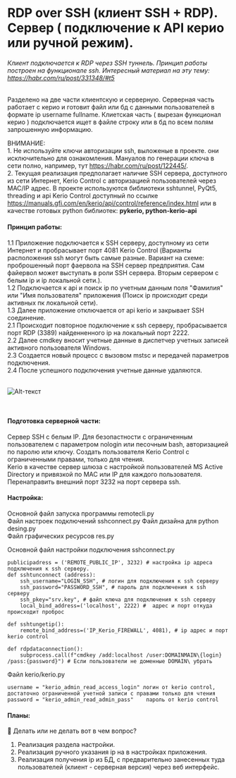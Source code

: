 
# RDP over SSH  (клиент SSH + RDP). Сервер ( подключение к API керио или ручной режим).
###### Клиент подключается к RDP через SSH туннель. Принцип работы построен на функционале ssh. Интересный материал на эту тему: https://habr.com/ru/post/331348/#t5

Разделено на две части клиентскую и серверную. Серверная часть работает с керио и готовит файл или бд с данными пользователей в формате ip username fullname.
Клиетская часть ( вырезан функционал керио ) подключается ищет в файле строку или в бд по всем полям запрошенную информацию.


ВНИМАНИЕ:   
    1. Не используйте ключи авторизации ssh, выложеные в проекте. они исключительно для ознакомления. Мануалов по генерации ключа в сети полно, например, тут https://habr.com/ru/post/122445/.    
    2. Текущая реализация предполагает наличие SSH сервера, доступного из сети Интернет, Kerio Control с авторизацией пользователей через MAC/IP адрес. 
В проекте используются библиотеки sshtunnel, PyQt5, threading и api Kerio Control доступный по ссылке https://manuals.gfi.com/en/kerio/api/control/reference/index.html или в качестве готовых python библиотек: **pykerio, python-kerio-api**

#### Принцип работы:    
1.1 Приложение подключается к SSH серверу, доступному из сети Интернет и пробрасывает порт 4081 Kerio Control (Варианты расположения ssh могут быть самые разные. Вариант на схеме: проброшенный порт фаервола на SSH сервер предприятия. Сам файервол может выступать в роли SSH сервера. Вторым сервером с белым ip и ip локальной сети.).     
1.2  Подключается к api и поиск ip по учетным данным поля "Фамилия" или "Имя пользователя" приложения (Поиск ip происходит среди активных пк локальной сети).<br>
1.3  Далее приложение отключается от api kerio и закрывает SSH соединение.<br>
2.1  Происходит повторное подключение к ssh серверу, пробрасывается порт RDP (3389) найденненного ip на локальный порт 2222.<br>
2.2  Далее cmdkey вносит учетные данные в диспетчер учетных записей активного пользователя Windows.<br>
2.3  Создается новый процесс с вызовом mstsc и передачей параметров подключения.<br>
2.4  После успешного подключения учетные данные удаляются.<br>
<br>    

![Alt-текст](https://github.com/sor88/rdpoverssh/blob/develop/image/map.png?raw=true)

<br>


#### Подготовка серверной части:    
Сервер SSH с белым IP. Для безопастности с ограниченным пользователем с параметром nologin или песочным bash, авторизацией по паролю или ключу. 
Создать пользователя Kerio Control с ограниченными правами, только для чтения.  
Kerio в качестве сервер шлюза с настройкой пользователей MS Active Directory и привязкой по MAC или IP для каждого пользователя.    
Перенаправить внешний порт 3232 на порт сервера ssh. 

#### Настройка:

Основной файл запуска программы remotecli.py    
Файл настроек подключений sshconnect.py 
Файл дизайна для python desing.py   
Файл графических ресурсов res.py    

Основной файл настройки подключения sshconnect.py   

```
publicipadress = ('REMOTE_PUBLIC_IP', 3232) # настройка ip адреса подключения к ssh серверу.
def sshtunconnect (address):
    ssh_username="LOGIN_SSH", # логин для подключения к ssh серверу 
    ssh_password="PASSWORD_SSH", # пароль для подключения к ssh серверу
    ssh_pkey="srv.key", # файл ключа для подключения к ssh серверу
    local_bind_address=('localhost', 2222) #  адрес и порт откуда происходит проброс

def sshtungetip():
    remote_bind_address=('IP_Kerio_FIREWALL', 4081), # ip адрес и порт kerio control
   
def rdpdataconnection():
    subprocess.call(f"cmdkey /add:localhost /user:DOMAINMAIN\{login} /pass:{password}") # Если пользователи не доменные DOMAIN\ убрать  
```

Файл kerio/kerio.py 

```
username = "kerio_admin_read_access_login" логин от kerio control, достаточно ограниченной учетной записи с правами только для чтения
password = "kerio_admin_read_admin_pass"    пароль от kerio control
```

#### Планы:	
:black_square_button: Делать или не делать вот в чем вопрос?	
1. Реализация раздела настройки.	 
2. Реализация ручного указания ip на в настройках приложения.	
3. Реализация получения ip из БД, с предварительно занесенных туда пользователей (клиент - серверная версия) через веб интерфейс.	
